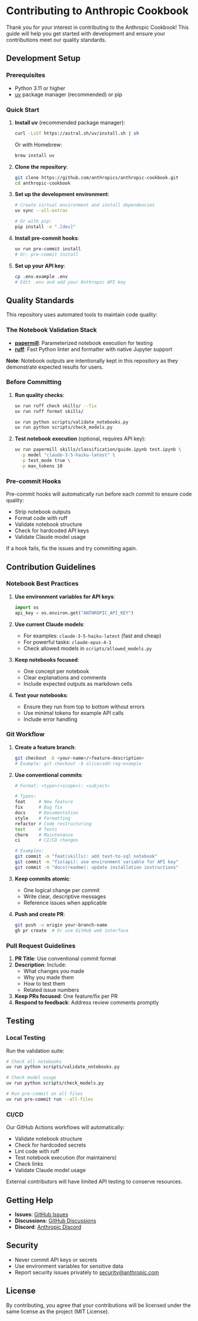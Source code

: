 # Contributing to Anthropic Cookbook

Thank you for your interest in contributing to the Anthropic Cookbook! This guide will help you get started with development and ensure your contributions meet our quality standards.

## Development Setup

### Prerequisites

- Python 3.11 or higher
- [uv](https://docs.astral.sh/uv/) package manager (recommended) or pip

### Quick Start

1. **Install uv** (recommended package manager):
   ```bash
   curl -LsSf https://astral.sh/uv/install.sh | sh
   ```
   
   Or with Homebrew:
   ```bash
   brew install uv
   ```

2. **Clone the repository**:
   ```bash
   git clone https://github.com/anthropics/anthropic-cookbook.git
   cd anthropic-cookbook
   ```

3. **Set up the development environment**:
   ```bash
   # Create virtual environment and install dependencies
   uv sync --all-extras
   
   # Or with pip:
   pip install -e ".[dev]"
   ```

4. **Install pre-commit hooks**:
   ```bash
   uv run pre-commit install
   # Or: pre-commit install
   ```

5. **Set up your API key**:
   ```bash
   cp .env.example .env
   # Edit .env and add your Anthropic API key
   ```

## Quality Standards

This repository uses automated tools to maintain code quality:

### The Notebook Validation Stack

- **[papermill](https://papermill.readthedocs.io/)**: Parameterized notebook execution for testing
- **[ruff](https://docs.astral.sh/ruff/)**: Fast Python linter and formatter with native Jupyter support

**Note**: Notebook outputs are intentionally kept in this repository as they demonstrate expected results for users.

### Before Committing

1. **Run quality checks**:
   ```bash
   uv run ruff check skills/ --fix
   uv run ruff format skills/
   
   uv run python scripts/validate_notebooks.py
   uv run python scripts/check_models.py
   ```

3. **Test notebook execution** (optional, requires API key):
   ```bash
   uv run papermill skills/classification/guide.ipynb test.ipynb \
     -p model "claude-3-5-haiku-latest" \
     -p test_mode true \
     -p max_tokens 10
   ```

### Pre-commit Hooks

Pre-commit hooks will automatically run before each commit to ensure code quality:

- Strip notebook outputs
- Format code with ruff
- Validate notebook structure
- Check for hardcoded API keys
- Validate Claude model usage

If a hook fails, fix the issues and try committing again.

## Contribution Guidelines

### Notebook Best Practices

1. **Use environment variables for API keys**:
   ```python
   import os
   api_key = os.environ.get("ANTHROPIC_API_KEY")
   ```

2. **Use current Claude models**:
   - For examples: `claude-3-5-haiku-latest` (fast and cheap)
   - For powerful tasks: `claude-opus-4-1`
   - Check allowed models in `scripts/allowed_models.py`

3. **Keep notebooks focused**:
   - One concept per notebook
   - Clear explanations and comments
   - Include expected outputs as markdown cells

4. **Test your notebooks**:
   - Ensure they run from top to bottom without errors
   - Use minimal tokens for example API calls
   - Include error handling

### Git Workflow

1. **Create a feature branch**:
   ```bash
   git checkout -b <your-name>/<feature-description>
   # Example: git checkout -b alice/add-rag-example
   ```

2. **Use conventional commits**:
   ```bash
   # Format: <type>(<scope>): <subject>
   
   # Types:
   feat     # New feature
   fix      # Bug fix
   docs     # Documentation
   style    # Formatting
   refactor # Code restructuring
   test     # Tests
   chore    # Maintenance
   ci       # CI/CD changes
   
   # Examples:
   git commit -m "feat(skills): add text-to-sql notebook"
   git commit -m "fix(api): use environment variable for API key"
   git commit -m "docs(readme): update installation instructions"
   ```

3. **Keep commits atomic**:
   - One logical change per commit
   - Write clear, descriptive messages
   - Reference issues when applicable

4. **Push and create PR**:
   ```bash
   git push -u origin your-branch-name
   gh pr create  # Or use GitHub web interface
   ```

### Pull Request Guidelines

1. **PR Title**: Use conventional commit format
2. **Description**: Include:
   - What changes you made
   - Why you made them
   - How to test them
   - Related issue numbers
3. **Keep PRs focused**: One feature/fix per PR
4. **Respond to feedback**: Address review comments promptly

## Testing

### Local Testing

Run the validation suite:

```bash
# Check all notebooks
uv run python scripts/validate_notebooks.py

# Check model usage
uv run python scripts/check_models.py

# Run pre-commit on all files
uv run pre-commit run --all-files
```

### CI/CD

Our GitHub Actions workflows will automatically:

- Validate notebook structure
- Check for hardcoded secrets
- Lint code with ruff
- Test notebook execution (for maintainers)
- Check links
- Validate Claude model usage

External contributors will have limited API testing to conserve resources.

## Getting Help

- **Issues**: [GitHub Issues](https://github.com/anthropics/anthropic-cookbook/issues)
- **Discussions**: [GitHub Discussions](https://github.com/anthropics/anthropic-cookbook/discussions)
- **Discord**: [Anthropic Discord](https://www.anthropic.com/discord)

## Security

- Never commit API keys or secrets
- Use environment variables for sensitive data
- Report security issues privately to security@anthropic.com

## License

By contributing, you agree that your contributions will be licensed under the same license as the project (MIT License).
